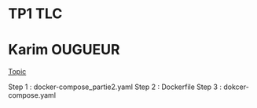 # TP1 TLC 

# Karim OUGUEUR

[Topic](https://github.com/barais/TPDockerSampleApp)

Step 1 : docker-compose_partie2.yaml
Step 2 : Dockerfile
Step 3 : dokcer-compose.yaml